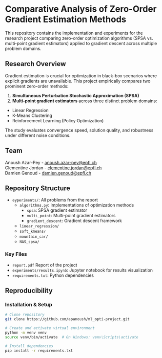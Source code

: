 # Comparative Analysis of Zero-Order Gradient Estimation Methods

This repository contains the implementation and experiments for the research project comparing zero-order optimization algorithms (SPSA vs. multi-point gradient estimators) applied to gradient descent across multiple problem domains. 

## Research Overview
Gradient estimation is crucial for optimization in black-box scenarios where explicit gradients are unavailable. This project empirically compares two prominent zero-order methods:
1. **Simultaneous Perturbation Stochastic Approximation (SPSA)**
2. **Multi-point gradient estimators**
across three distinct problem domains:
- Linear Regression
- K-Means Clustering
- Reinforcement Learning (Policy Optimization)

The study evaluates convergence speed, solution quality, and robustness under different noise conditions.

## Team
Anoush Azar-Pey - anoush.azar-pey@epfl.ch  
Clementine Jordan - clementine.jordan@epfl.ch  
Damien Genoud - damien.genoud@epfl.ch

## Repository Structure

- `eyperiments/`: All problems from the report
  - `algorithms.py`: Implementations of optimization methods
    - `spsa`: SPSA gradient estimator
    - `multi_point`: Multi-point gradient estimators
    - `gradient_descent`: Gradient descent framework
  - `linear_regression/`
  - `soft_kmeans/`
  - `mountain_car/`
  - `NAS_spsa/`

### Key Files
- `report.pdf` Report of the project
- `experiments/results.ipynb`: Jupyter notebook for results visualization
- `requirements.txt`: Python dependencies

## Reproducibility

### Installation & Setup
```bash
# Clone repository
git clone https://github.com/apanoush/ml_opti-project.git

# Create and activate virtual environment
python -m venv venv
source venv/bin/activate  # On Windows: venv\Scripts\activate

# Install dependencies
pip install -r requirements.txt
```